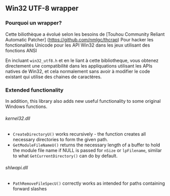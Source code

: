 Win32 UTF-8 wrapper
-------------------

### Pourquoi un wrapper? ###

Cette biliothèque a évolué selon les besoins de [Touhou Community Reliant Automatic Patcher] (https://github.com/nmlgc/thcrap) Pour hacker les fonctionalités Unicode pour les API Win32 dans les jeux utilisant des fonctions ANSI

En incluant `win32_utf8.h` et en le liant à cette bibliotheque, vous obtenez directement une compatibilité dans les appliquations utilisant les APIs natives de Win32, et cela normalement sans avoir à modifier le code existant qui utilise des chaines de caractères.

### Extended functionality ###

In addition, this library also adds new useful functionality to some original Windows functions.

###### kernel32.dll ######

* `CreateDirectoryU()` works recursively - the function creates all necessary directories to form the given path.
* `GetModuleFileNameU()` returns the necessary length of a buffer to hold the module file name if NULL is passed for `nSize` or `lpFilename`, similar to what `GetCurrentDirectory()` can do by default.

###### shlwapi.dll ######

* `PathRemoveFileSpecU()` correctly works as intended for paths containing forward slashes
